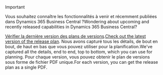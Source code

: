 > [!IMPORTANT]
>
> <span data-ttu-id="1e372-101">Vous souhaitez connaître les fonctionnalités à venir et récemment publiées dans Dynamics 365 Business Central ?</span><span class="sxs-lookup"><span data-stu-id="1e372-101">Wondering about upcoming and recently released capabilities in Dynamics 365 Business Central?</span></span>
>
> <span data-ttu-id="1e372-102">[Vérifier la dernière version des plans de versions](/dynamics365/release-plans/index).</span><span class="sxs-lookup"><span data-stu-id="1e372-102">[Check out the latest version of the release plan](/dynamics365/release-plans/index).</span></span> <span data-ttu-id="1e372-103">Nous avons capturé tous les détails, de bout en bout, de haut en bas que vous pouvez utiliser pour la planification.</span><span class="sxs-lookup"><span data-stu-id="1e372-103">We've captured all the details, end to end, top to bottom, which you can use for planning.</span></span> <span data-ttu-id="1e372-104">Pour chaque version, vous pouvez obtenir le plan de versions sous forme de fichier PDF unique.</span><span class="sxs-lookup"><span data-stu-id="1e372-104">For each version, you can get the release plan as a single PDF.</span></span>  
